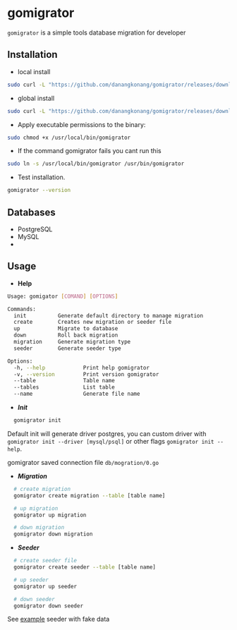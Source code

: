 # gomigrator

`gomigrator` is a simple tools database migration for developer

## Installation
 
  - local install

  ```bash
  sudo curl -L "https://github.com/danangkonang/gomigrator/releases/download/0.1.2/gomigrator" -o gomigrator && sudo chmod +x gomigrator
  ```

  - global install

  ```bash
  sudo curl -L "https://github.com/danangkonang/gomigrator/releases/download/0.1.2/gomigrator" -o /usr/local/bin/gomigrator
  ```

  - Apply executable permissions to the binary:
  ```bash
  sudo chmod +x /usr/local/bin/gomigrator
  ```

  -  If the command gomigrator fails you cant run this
  ```bash
  sudo ln -s /usr/local/bin/gomigrator /usr/bin/gomigrator
  ```

  - Test installation.
  ```bash
  gomigrator --version
  ```

## Databases

* PostgreSQL
* MySQL
* 

## Usage
- **Help**

```bash
Usage: gomigator [COMAND] [OPTIONS]

Commands:
  init          Generate default directory to manage migration
  create        Creates new migration or seeder file
  up            Migrate to database
  down          Roll back migration
  migration     Generate migration type
  seeder        Generate seeder type

Options:
  -h, --help            Print help gomigrator
  -v, --version         Print version gomigrator
  --table               Table name
  --tables              List table
  --name                Generate file name
```
- ***Init***

```bash
  gomigrator init
```
Default init will generate driver postgres, you can custom driver with `gomigrator init --driver [mysql/psql]` or other flags  `gomigrator init --help`.

gomigrator saved connection file `db/mogration/0.go`

- ***Migration***

```bash
  # create migration
  gomigrator create migration --table [table name]

  # up migration
  gomigrator up migration

  # down migration
  gomigrator down migration
```

- ***Seeder***

```bash
  # create seeder file
  gomigrator create seeder --table [table name]

  # up seeder
  gomigrator up seeder

  # down seeder
  gomigrator down seeder
```

See [example](https://github.com/danangkonang/gomigrator/blob/master/EXAMPLE.md) seeder with fake data
